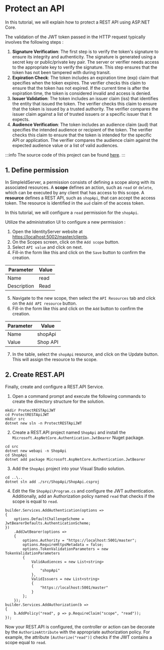 # Protect an API

In this tutorial, we will explain how to protect a REST API using ASP.NET Core.

The validation of the JWT token passed in the HTTP request typically involves the following steps :

1. **Signature Verification**: The first step is to verify the token's signature to ensure its integrity and authenticity. The signature is generated using a secret key or public/private key pair. The server or verifier needs access to the appropriate key to verify the signature. This step ensures that the token has not been tampered with during transit.
2. **Expiration Check**: The token includes an expiration time (exp) claim that specifies when the token expires. The verifier checks this claim to ensure that the token has not expired. If the current time is after the expiration time, the token is considered invalid and access is denied.
3. **Issuer Validation**: The token includes an issuer claim (iss) that identifies the entity that issued the token. The verifier checks this claim to ensure that the token is issued by a trusted authority. The verifier compares the issuer claim against a list of trusted issuers or a specific issuer that it expects.
4. **Audience Verification**: The token includes an audience claim (aud) that specifies the intended audience or recipient of the token. The verifier checks this claim to ensure that the token is intended for the specific API or application. The verifier compares the audience claim against the expected audience value or a list of valid audiences.

:::info
The source code of this project can be found [here](https://github.com/simpleidserver/SimpleIdServer/tree/master/samples/ProtectRESTApiJWT).
:::

## 1. Define permission

In SimpleIdServer, a permission consists of defining a scope along with its associated resources.
A **scope** defines an action, such as `read` or `delete`, which can be executed by any client that has access to this scope.
A **resource** defines a REST API, such as `shopApi`, that can accept the access token. The resource is identified in the `aud` claim of the access token.

In this tutorial, we will configure a `read` permission for the `shopApi`.

Utilize the administration UI to configure a new permission :

1. Open the IdentityServer website at [https://localhost:5002/master/clients](https://localhost:5002/master/clients).
2. On the Scopes screen, click on the `Add scope` button.
3. Select `API value` and click on next.
4. Fill-in the form like this and click on the `Save` button to confirm the creation.

| Parameter   | Value |
| ----------- | ----- |
| Name        | read  |
| Description | Read  |

5. Navigate to the new scope, then select the `API Resources` tab and click on the `Add API resource` button.
6. Fill-in the form like this and click on the `Add` button to confirm the creation.

| Parameter | Value    |
| --------- | -------- |
| Name      | shopApi  |
| Value     | Shop API |

7. In the table, select the `shopApi` resource, and click on the Update button. This will assign the resource to the scope.

## 2. Create REST.API

Finally, create and configure a REST.API Service.

1. Open a command prompt and execute the following commands to create the directory structure for the solution.

```
mkdir ProtectRESTApiJWT
cd ProtectRESTApiJWT
mkdir src
dotnet new sln -n ProtectRESTApiJWT
```

2. Create a REST.API project named `ShopApi` and install the `Microsoft.AspNetCore.Authentication.JwtBearer` Nuget package.

```
cd src
dotnet new webapi -n ShopApi
cd ShopApi
dotnet add package Microsoft.AspNetCore.Authentication.JwtBearer
```

3. Add the `ShopApi` project into your Visual Studio solution.

```
cd ..\..
dotnet sln add ./src/ShopApi/ShopApi.csproj
```

4. Edit the file `ShopApi\Program.cs` and configure the JWT authentication. Additionally, add an Authorization policy named `read` that checks if the scope is equal to `read`.

```
builder.Services.AddAuthentication(options =>
{
    options.DefaultChallengeScheme = JwtBearerDefaults.AuthenticationScheme;
})
    .AddJwtBearer(options =>
    {
        options.Authority = "https://localhost:5001/master";
        options.RequireHttpsMetadata = false;
        options.TokenValidationParameters = new TokenValidationParameters
        {
            ValidAudiences = new List<string>
            {
                "shopApi"
            },
            ValidIssuers = new List<string>
            {
                "https://localhost:5001/master"
            }
        };
    });
builder.Services.AddAuthorization(b =>
{
    b.AddPolicy("read", p => p.RequireClaim("scope", "read"));
});
```

Now your REST.API is configured, the controller or action can be decorate by the `AuthorizeAttribute` with the appropriate authorization policy.
For example, the attribute `[Authorize("read")]` checks if the JWT contains a scope equal to  `read`.